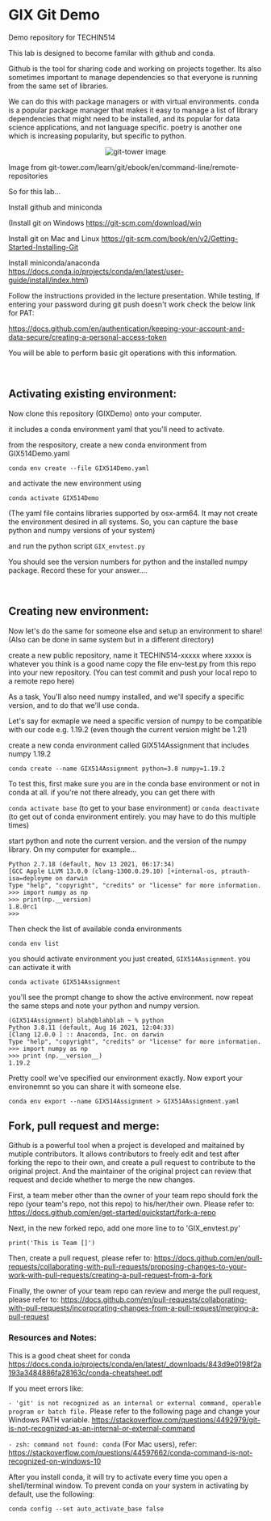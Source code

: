 # GIX Git Demo
Demo repository for TECHIN514


This lab is designed to become familar with github and conda.  

Github is the tool for sharing code and working on projects together.  Its also sometimes important to manage dependencies so that everyone is running from the same set of libraries.

We can do this with package managers or with  virtual environments. conda is a popular package manager that makes it easy to manage a list of library dependencies that might need to be installed, and its popular for data science applications, and not language specific.  poetry is another one which is increasing popularity, but specific to python. 

<p align="center">
  <img src="https://github.com/manidarla/GIXdemo/blob/main/git-tower.png" alt="git-tower image"/>
</p>

Image from git-tower.com/learn/git/ebook/en/command-line/remote-repositories

So for this lab... 

Install github and miniconda

(Install git on Windows
https://git-scm.com/download/win

Install git on Mac and Linux
https://git-scm.com/book/en/v2/Getting-Started-Installing-Git

Install miniconda/anaconda
https://docs.conda.io/projects/conda/en/latest/user-guide/install/index.html)


Follow the instructions provided in the lecture presentation. While testing, If entering your password during git push doesn't work check the below link for PAT:

https://docs.github.com/en/authentication/keeping-your-account-and-data-secure/creating-a-personal-access-token

You will be able to perform basic git operations with this information.

&nbsp; 

## Activating existing environment:

Now clone this repository (GIXDemo) onto your computer.

it includes a conda environment yaml that you'll need to activate.

from the respository, create a new conda environment from GIX514Demo.yaml

`conda env create --file GIX514Demo.yaml`

and activate the new environment using

`conda activate GIX514Demo`

(The yaml file contains libraries supported by osx-arm64. It may not create the environment desired in all systems. So, you can capture the base python and numpy versions of your system)


and run the python script `GIX_envtest.py`

You should see the version numbers for python and the installed numpy package. Record these for your answer.... 

&nbsp; 
&nbsp; 
&nbsp; 


## Creating new environment:
Now let's do the same for someone else and setup an environment to share! (Also can be done in same system but in a different directory)

create a new public repository, name it TECHIN514-xxxxx where xxxxx is whatever you think is a good name copy the file env-test.py from this repo into your new repository. (You can test commit and push your local repo to a remote repo here)

As a task, You'll also need numpy installed, and we'll specify a specific version, and to do that we'll use conda.

Let's say for exmaple we need a specific version of numpy to be compatible with our code e.g. 1.19.2 (even though the current version might be 1.21)

create a new conda environment called GIX514Assignment that includes numpy 1.19.2

`conda create --name GIX514Assignment python=3.8 numpy=1.19.2`

To test this, first make sure you are in the conda base environment or not in conda at all.  if you're not there already, you can get there with

`conda activate base` (to get to your base environment)
or
`conda deactivate` (to get out of conda environment entirely.  you may have to do this multiple times)


start python and note the current version.  and the version of the numpy library.  On my computer for example... 

```
Python 2.7.18 (default, Nov 13 2021, 06:17:34)
[GCC Apple LLVM 13.0.0 (clang-1300.0.29.10) [+internal-os, ptrauth-isa=deployme on darwin
Type "help", "copyright", "credits" or "license" for more information.
>>> import numpy as np
>>> print(np.__version)
1.8.0rc1
>>>
```

Then check the list of available conda environments 

`conda env list`

you should activate environment you just created, `GIX514Assignment`.  you can activate it with

`conda activate GIX514Assignment`

you'll see the prompt change to show the active environment.  now repeat the same steps and note your python and numpy version.

```
(GIX514Assignment) blah@blahblah ~ % python
Python 3.8.11 (default, Aug 16 2021, 12:04:33)
[Clang 12.0.0 ] :: Anaconda, Inc. on darwin
Type "help", "copyright", "credits" or "license" for more information.
>>> import numpy as np
>>> print (np.__version__)
1.19.2
```

Pretty cool!  we've specified our environment exactly.
Now export your environemnt so you can share it with someone else.

`conda env export --name GIX514Assignment > GIX514Assignment.yaml`

## Fork, pull request and merge:
Github is a powerful tool when a project is developed and maitained by mutiple contributors. It allows contributors to freely edit and test after forking the repo to their own, and create a pull request to contribute to the original project. And the maintainer of the original project can review that request and decide whether to merge the new changes.

First, a team meber other than the owner of your team repo should fork the repo (your team's repo, not this repo) to his/her/their own. Please refer to: https://docs.github.com/en/get-started/quickstart/fork-a-repo

Next, in the new forked repo, add one more line to to 'GIX_envtest.py'

`print('This is Team []')`

Then, create a pull request, please refer to: https://docs.github.com/en/pull-requests/collaborating-with-pull-requests/proposing-changes-to-your-work-with-pull-requests/creating-a-pull-request-from-a-fork

Finally, the owner of your team repo can review and merge the pull request, please refer to: https://docs.github.com/en/pull-requests/collaborating-with-pull-requests/incorporating-changes-from-a-pull-request/merging-a-pull-request

### Resources and Notes:
This is a good cheat sheet for conda https://docs.conda.io/projects/conda/en/latest/_downloads/843d9e0198f2a193a3484886fa28163c/conda-cheatsheet.pdf

If you meet errors like:

`- 'git' is not recognized as an internal or external command, operable program or batch file.`
Please refer to the following page and change your Windows PATH variable.
https://stackoverflow.com/questions/4492979/git-is-not-recognized-as-an-internal-or-external-command

`- zsh: command not found: conda`
(For Mac users), refer:
https://stackoverflow.com/questions/44597662/conda-command-is-not-recognized-on-windows-10

After you install conda, it will try to activate every time you open a shell/terminal window.  To prevent conda on your system in activating by default, use the following:

`conda config --set auto_activate_base false`

